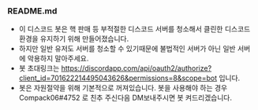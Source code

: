 ### README.md

 - 이 디스코드 봇은 핵 판매 등 부적절한 디스코드 서버를 청소해서 클린한 디스코드 환경을 유지하기 위해 만들어졌습니다.
 - 하지만 일반 유저도 서버를 청소할 수 있기때문에 불법적인 서버가 아닌 일반 서버에 악용하지 말아주세요.
 - 봇 초대링크는 https://discordapp.com/api/oauth2/authorize?client_id=701622214495043626&permissions=8&scope=bot 입니다.
 - 봇은 자원절약을 위해 기본적으로 꺼져있습니다. 봇을 사용해야 하는 경우 Compack06#4752 로 친추 주신다음 DM보내주시면 봇 켜드리겠습니다.
